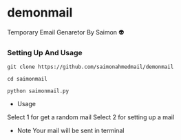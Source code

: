 # demonmail
Temporary Email Genaretor By Saimon 👽

### Setting Up And Usage
`git clone https://github.com/saimonahmedmail/demonmail`

`cd saimonmail`

`python saimonmail.py`

* Usage

Select 1 for get a random mail
Select 2 for setting up a mail
* Note
Your mail will be sent in terminal
